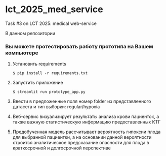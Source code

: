 # lct_2025_med_service
Task #3 on LCT 2025: medical web-service

В данном репозитории 


### Вы можете протестировать работу прототипа на Вашем компьютере

1. Установить requirements

   ```
   $ pip install -r requirements.txt
   ```

2. Запустить приложение

   ```
   $ streamlit run prototype_app.py
   ```
3. Ввести в предложенные поля номер folder из представленного датасета и тип выборки: regular/hypoxia
4. Веб-сервис визуализирует результаты анализа крови пациенток, а также важную статистическую информацию предоставленных КТГ
5. Предобученная модель рассчитывает вероятность гипоксии плода для выбранной пациентки, а на основании данной вероятности строится аналитическое предсказание опасности для плода в краткосрочной и долгосрочной перспективе
